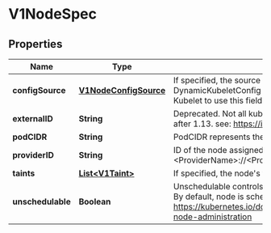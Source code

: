 
# V1NodeSpec

## Properties
Name | Type | Description | Notes
------------ | ------------- | ------------- | -------------
**configSource** | [**V1NodeConfigSource**](V1NodeConfigSource.md) | If specified, the source to get node configuration from The DynamicKubeletConfig feature gate must be enabled for the Kubelet to use this field |  [optional]
**externalID** | **String** | Deprecated. Not all kubelets will set this field. Remove field after 1.13. see: https://issues.k8s.io/61966 |  [optional]
**podCIDR** | **String** | PodCIDR represents the pod IP range assigned to the node. |  [optional]
**providerID** | **String** | ID of the node assigned by the cloud provider in the format: &lt;ProviderName&gt;://&lt;ProviderSpecificNodeID&gt; |  [optional]
**taints** | [**List&lt;V1Taint&gt;**](V1Taint.md) | If specified, the node&#39;s taints. |  [optional]
**unschedulable** | **Boolean** | Unschedulable controls node schedulability of new pods. By default, node is schedulable. More info: https://kubernetes.io/docs/concepts/nodes/node/#manual-node-administration |  [optional]



